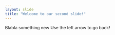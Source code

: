 ```yaml
---
layout: slide
title: "Welcome to our second slide!"
---
```

Blabla something new
Use the left arrow to go back!
